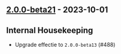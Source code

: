 ## [2.0.0-beta21](https://github.com/kevin-lee/logger-f/issues?q=is%3Aissue+is%3Aclosed+milestone%3Av2-m1+closed%3A2023-09-10..2023-10-01) - 2023-10-01

## Internal Housekeeping

* Upgrade effectie to `2.0.0-beta13` (#488)
